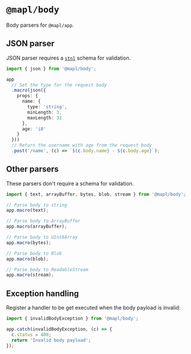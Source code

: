 # `@mapl/body`
Body parsers for `@mapl/app`.

## JSON parser
JSON parser requires a [`stnl`](https://www.npmjs.com/package/stnl) schema for validation.
```ts
import { json } from '@mapl/body';

app
  // Set the type for the request body
  .macro(json({
    props: {
      name: {
        type: 'string',
        minLength: 3,
        maxLength: 32
      },
      age: 'i8'
    }
  }))
  // Return the username with age from the request body
  .post('/name', (c) => `${c.body.name} - ${c.body.age}`);
```

## Other parsers
These parsers don't require a schema for validation.
```ts
import { text, arrayBuffer, bytes, blob, stream } from '@mapl/body';

// Parse body to string
app.macro(text);

// Parse body to ArrayBuffer
app.macro(arrayBuffer);

// Parse body to UInt8Array
app.macro(bytes);

// Parse body to Blob
app.macro(blob);

// Parse body to ReadableStream
app.macro(stream);
```

## Exception handling
Register a handler to be get executed when the body payload is invalid:
```ts
import { invalidBodyException } from '@mapl/body';

app.catch(invalidBodyException, (c) => {
  c.status = 400;
  return 'Invalid body payload';
});
```
